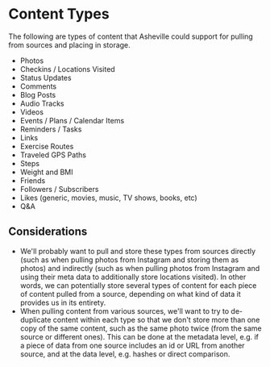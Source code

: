 # Content Types

The following are types of content that Asheville could support for pulling from sources and placing in storage.

* Photos
* Checkins / Locations Visited
* Status Updates
* Comments
* Blog Posts
* Audio Tracks
* Videos
* Events / Plans / Calendar Items
* Reminders / Tasks
* Links
* Exercise Routes
* Traveled GPS Paths
* Steps
* Weight and BMI
* Friends
* Followers / Subscribers
* Likes (generic, movies, music, TV shows, books, etc)
* Q&A

## Considerations

* We'll probably want to  pull and store these types from sources directly (such as when pulling photos from Instagram and storing them as photos) and indirectly (such as when pulling photos from Instagram and using their meta data to additionally store locations visited). In other words, we can potentially store several types of content for each piece of content pulled from a source, depending on what kind of data it provides us in its entirety.
* When pulling content from various sources, we'll want to try to de-duplicate content within each type so that we don't store more than one copy of the same content, such as the same photo twice (from the same source or different ones). This can be done at the metadata level, e.g. if a piece of data from one source includes an id or URL from another source, and at the data level, e.g. hashes or direct comparison.

